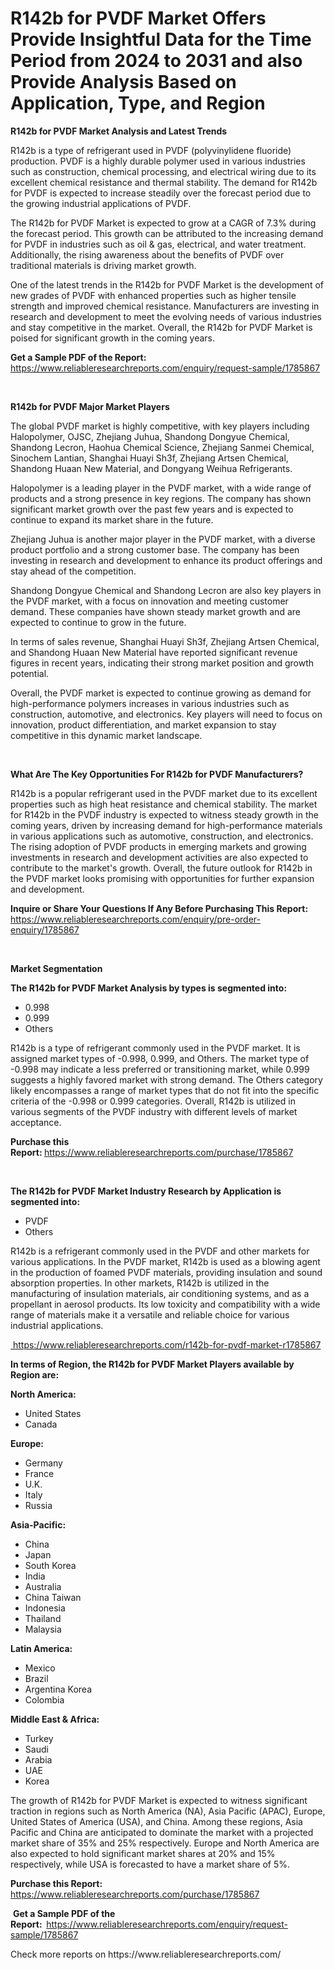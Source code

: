 <p><h1>R142b for PVDF Market Offers Provide Insightful Data for the Time Period from 2024 to 2031 and also Provide Analysis Based on Application, Type, and Region</h1></p><p><strong>R142b for PVDF Market Analysis and Latest Trends</strong></p>
<p><p>R142b is a type of refrigerant used in PVDF (polyvinylidene fluoride) production. PVDF is a highly durable polymer used in various industries such as construction, chemical processing, and electrical wiring due to its excellent chemical resistance and thermal stability. The demand for R142b for PVDF is expected to increase steadily over the forecast period due to the growing industrial applications of PVDF.</p><p>The R142b for PVDF Market is expected to grow at a CAGR of 7.3% during the forecast period. This growth can be attributed to the increasing demand for PVDF in industries such as oil & gas, electrical, and water treatment. Additionally, the rising awareness about the benefits of PVDF over traditional materials is driving market growth.</p><p>One of the latest trends in the R142b for PVDF Market is the development of new grades of PVDF with enhanced properties such as higher tensile strength and improved chemical resistance. Manufacturers are investing in research and development to meet the evolving needs of various industries and stay competitive in the market. Overall, the R142b for PVDF Market is poised for significant growth in the coming years.</p></p>
<p><strong>Get a Sample PDF of the Report:&nbsp;</strong> <a href="https://www.reliableresearchreports.com/enquiry/request-sample/1785867">https://www.reliableresearchreports.com/enquiry/request-sample/1785867</a></p>
<p>&nbsp;</p>
<p><strong>R142b for PVDF Major Market Players</strong></p>
<p><p>The global PVDF market is highly competitive, with key players including Halopolymer, OJSC, Zhejiang Juhua, Shandong Dongyue Chemical, Shandong Lecron, Haohua Chemical Science, Zhejiang Sanmei Chemical, Sinochem Lantian, Shanghai Huayi Sh3f, Zhejiang Artsen Chemical, Shandong Huaan New Material, and Dongyang Weihua Refrigerants. </p><p>Halopolymer is a leading player in the PVDF market, with a wide range of products and a strong presence in key regions. The company has shown significant market growth over the past few years and is expected to continue to expand its market share in the future. </p><p>Zhejiang Juhua is another major player in the PVDF market, with a diverse product portfolio and a strong customer base. The company has been investing in research and development to enhance its product offerings and stay ahead of the competition. </p><p>Shandong Dongyue Chemical and Shandong Lecron are also key players in the PVDF market, with a focus on innovation and meeting customer demand. These companies have shown steady market growth and are expected to continue to grow in the future.</p><p>In terms of sales revenue, Shanghai Huayi Sh3f, Zhejiang Artsen Chemical, and Shandong Huaan New Material have reported significant revenue figures in recent years, indicating their strong market position and growth potential.</p><p>Overall, the PVDF market is expected to continue growing as demand for high-performance polymers increases in various industries such as construction, automotive, and electronics. Key players will need to focus on innovation, product differentiation, and market expansion to stay competitive in this dynamic market landscape.</p></p>
<p>&nbsp;</p>
<p><strong>What Are The Key Opportunities For R142b for PVDF Manufacturers?</strong></p>
<p><p>R142b is a popular refrigerant used in the PVDF market due to its excellent properties such as high heat resistance and chemical stability. The market for R142b in the PVDF industry is expected to witness steady growth in the coming years, driven by increasing demand for high-performance materials in various applications such as automotive, construction, and electronics. The rising adoption of PVDF products in emerging markets and growing investments in research and development activities are also expected to contribute to the market's growth. Overall, the future outlook for R142b in the PVDF market looks promising with opportunities for further expansion and development.</p></p>
<p><strong>Inquire or Share Your Questions If Any Before Purchasing This Report:</strong> <a href="https://www.reliableresearchreports.com/enquiry/pre-order-enquiry/1785867">https://www.reliableresearchreports.com/enquiry/pre-order-enquiry/1785867</a></p>
<p>&nbsp;</p>
<p><strong>Market Segmentation</strong></p>
<p><strong>The R142b for PVDF Market Analysis by types is segmented into:</strong></p>
<p><ul><li>0.998</li><li>0.999</li><li>Others</li></ul></p>
<p><p>R142b is a type of refrigerant commonly used in the PVDF market. It is assigned market types of -0.998, 0.999, and Others. The market type of -0.998 may indicate a less preferred or transitioning market, while 0.999 suggests a highly favored market with strong demand. The Others category likely encompasses a range of market types that do not fit into the specific criteria of the -0.998 or 0.999 categories. Overall, R142b is utilized in various segments of the PVDF industry with different levels of market acceptance.</p></p>
<p><strong>Purchase this Report:&nbsp;</strong><a href="https://www.reliableresearchreports.com/purchase/1785867">https://www.reliableresearchreports.com/purchase/1785867</a></p>
<p>&nbsp;</p>
<p><strong>The R142b for PVDF Market Industry Research by Application is segmented into:</strong></p>
<p><ul><li>PVDF</li><li>Others</li></ul></p>
<p><p>R142b is a refrigerant commonly used in the PVDF and other markets for various applications. In the PVDF market, R142b is used as a blowing agent in the production of foamed PVDF materials, providing insulation and sound absorption properties. In other markets, R142b is utilized in the manufacturing of insulation materials, air conditioning systems, and as a propellant in aerosol products. Its low toxicity and compatibility with a wide range of materials make it a versatile and reliable choice for various industrial applications.</p></p>
<p><a href="https://www.reliableresearchreports.com/r142b-for-pvdf-market-r1785867">&nbsp;https://www.reliableresearchreports.com/r142b-for-pvdf-market-r1785867</a></p>
<p><strong>In terms of Region, the R142b for PVDF Market Players available by Region are:</strong></p>
<p>
    <p> <strong> North America: </strong>
        <ul>
            <li>United States</li>
            <li>Canada</li>
        </ul>
        </p> 
    <p> <strong> Europe: </strong>
        <ul>
            <li>Germany</li>
            <li>France</li>
            <li>U.K.</li>
            <li>Italy</li>
            <li>Russia</li>
        </ul>
        </p> 
    <p> <strong> Asia-Pacific: </strong>
        <ul>
            <li>China</li>
            <li>Japan</li>
            <li>South Korea</li>
            <li>India</li>
            <li>Australia</li>
            <li>China Taiwan</li>
            <li>Indonesia</li>
            <li>Thailand</li>
            <li>Malaysia</li>
        </ul>
        </p> 
    <p> <strong> Latin America: </strong>
        <ul>
            <li>Mexico</li>
            <li>Brazil</li>
            <li>Argentina Korea</li>
            <li>Colombia</li>
        </ul>
        </p> 
    <p> <strong> Middle East & Africa: </strong>
        <ul>
            <li>Turkey</li>
            <li>Saudi</li>
            <li>Arabia</li>
            <li>UAE</li>
            <li>Korea</li>
        </ul>
    </p>
    </p>
<p><p>The growth of R142b for PVDF Market is expected to witness significant traction in regions such as North America (NA), Asia Pacific (APAC), Europe, United States of America (USA), and China. Among these regions, Asia Pacific and China are anticipated to dominate the market with a projected market share of 35% and 25% respectively. Europe and North America are also expected to hold significant market shares at 20% and 15% respectively, while USA is forecasted to have a market share of 5%.</p></p>
<p><strong>Purchase this Report: </strong><a href="https://www.reliableresearchreports.com/purchase/1785867">https://www.reliableresearchreports.com/purchase/1785867</a></p>
<p>&nbsp;<strong>Get a Sample PDF of the Report:&nbsp;&nbsp;</strong><a href="https://www.reliableresearchreports.com/enquiry/request-sample/1785867">https://www.reliableresearchreports.com/enquiry/request-sample/1785867</a></p>
<p><strong></strong></p>
<p>Check more reports on https://www.reliableresearchreports.com/</p>